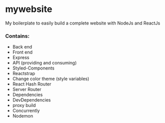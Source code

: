 # mywebsite
My boilerplate to easily build a complete website with NodeJs and ReactJs

### Contains:
- Back end
- Front end
- Express
- API (providing and consuming)
- Styled-Components
- Reactstrap
- Change color theme (style variables)
- React Hash Router
- Server Router
- Dependencies
- DevDependencies
- proxy build
- Concurrently
- Nodemon


